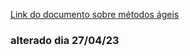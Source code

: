 [Link do documento sobre métodos ágeis](https://docs.google.com/document/d/1Tm8KWEnPbexr6VbVpfdq_jsZue_ENs-xzXRjAaBhYIY/edit?usp=sharing)

### alterado dia 27/04/23
